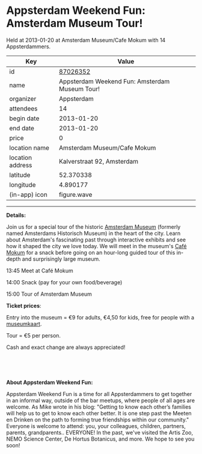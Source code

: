 # Appsterdam Weekend Fun: Amsterdam Museum Tour!
Held at 2013-01-20 at Amsterdam Museum/Cafe Mokum with 14 Appsterdammers.
        
|Key|Value
|---|---|
|id|[87026352](https://www.meetup.com/appsterdam/events/87026352/)|
|name|Appsterdam Weekend Fun: Amsterdam Museum Tour!|
|organizer|Appsterdam|
|attendees|14|
|begin date|2013-01-20|
|end date|2013-01-20|
|price|0|
|location name|Amsterdam Museum/Cafe Mokum|
|location address|Kalverstraat 92, Amsterdam|
|latitude|52.370338|
|longitude|4.890177|
|(in-app) icon|figure.wave|

---

**Details:**

Join us for a special tour of the historic [Amsterdam Museum](http://www.amsterdammuseum.nl/) (formerly named Amsterdams Historisch Museum) in the heart of the city. Learn about Amsterdam's fascinating past through interactive exhibits and see how it shaped the city we love today. We will meet in the museum's [Café Mokum](http://www.museumcafemokum.nl/) for a snack before going on an hour-long guided tour of this in-depth and surprisingly large museum.

13:45 Meet at Café Mokum

14:00 Snack (pay for your own food/beverage)

15:00 Tour of Amsterdam Museum

**Ticket prices**:

Entry into the museum = €9 for adults, €4,50 for kids, free for people with a [museumkaart](http://www.museumkaart.nl/).

Tour = €5 per person.

Cash and exact change are always appreciated!

 

 

**About Appsterdam Weekend Fun:**

Appsterdam Weekend Fun is a time for all Appsterdammers to get together in an informal way, outside of the bar meetups, where people of all ages are welcome. As Mike wrote in his blog: "Getting to know each other’s families will help us to get to know each other better. It is one step past the Meeten en Drinken on the path to forming true friendships within our community." Everyone is welcome to attend: you, your colleagues, children, partners, parents, grandparents.. EVERYONE! In the past, we've visited the Artis Zoo, NEMO Science Center, De Hortus Botanicus, and more. We hope to see you soon!


